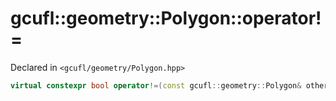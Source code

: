 # gcufl::geometry::Polygon::operator!=
Declared in `<gcufl/geometry/Polygon.hpp>`
```cpp
virtual constexpr bool operator!=(const gcufl::geometry::Polygon& other) const noexcept;
```
